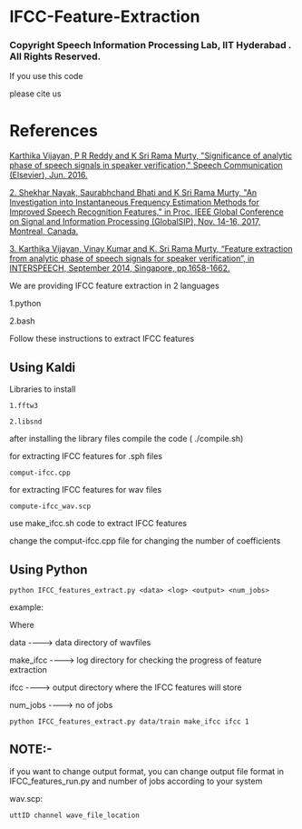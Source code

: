 # IFCC-Feature-Extraction

### Copyright Speech Information Processing Lab, IIT Hyderabad .  All Rights Reserved.

If you use this code 

please cite us

# References

<a href="https://www.researchgate.net/publication/297586806_Significance_of_analytic_phase_of_speech_signals_in_speaker_verification">Karthika Vijayan, P R Reddy and K Sri Rama Murty, "Significance of analytic phase of speech signals in speaker verification," Speech Communication (Elsevier), Jun. 2016.</a>
  
<a href="https://ieeexplore.ieee.org/document/8308665">2. Shekhar Nayak, Saurabhchand Bhati and K Sri Rama Murty, "An Investigation into Instantaneous Frequency Estimation Methods for Improved Speech Recognition Features," in Proc. IEEE Global Conference on Signal and Information Processing (GlobalSIP), Nov. 14-16, 2017, Montreal, Canada.</a>

<a href="https://www.semanticscholar.org/paper/Feature-extraction-from-analytic-phase-of-speech-Vijayan-Kumar/41f56c120d0657c1ba500b1d39ad0d856b152dbb">3. Karthika Vijayan, Vinay Kumar and K. Sri Rama Murty, “Feature extraction from analytic phase of speech signals for speaker verification”, in INTERSPEECH, September 2014, Singapore, pp.1658-1662.</a>

We are providing IFCC feature extraction in 2 languages

1.python

2.bash

Follow these instructions to extract IFCC features

## Using Kaldi

Libraries to install

	1.fftw3
	
	2.libsnd
	
after installing the library files compile the code ( ./compile.sh)

for extracting IFCC features for .sph files

	comput-ifcc.cpp
	
for extracting IFCC features for wav files

	compute-ifcc_wav.scp

use make_ifcc.sh code to extract IFCC features

change the comput-ifcc.cpp file for changing the number of coefficients

## Using Python

	python IFCC_features_extract.py <data> <log> <output> <num_jobs>
  
example:

Where

data       ----> data directory of wavfiles

make_ifcc  ----> log directory for checking the progress of feature extraction

ifcc       ----> output directory where the IFCC features will store

num_jobs   ----> no of jobs

	python IFCC_features_extract.py data/train make_ifcc ifcc 1

## NOTE:-

if you want to change output format, you can change output file format in IFCC_features_run.py
and number of jobs according to your system

wav.scp:

	uttID channel wave_file_location
